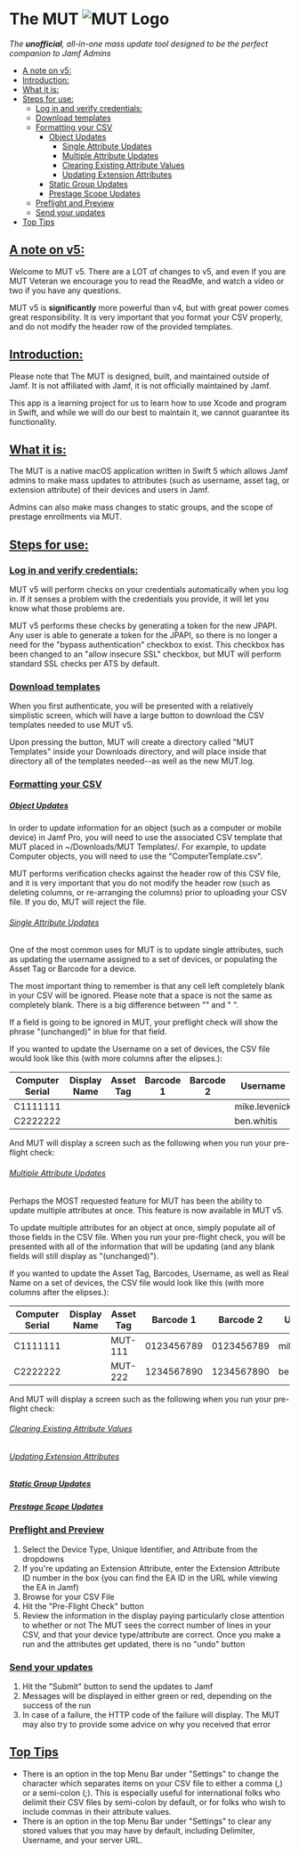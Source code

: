 # The MUT ![MUT Logo](https://i.imgur.com/g6XHGto.png "The MUT Logo") <!-- omit in TOC -->

_The **unofficial**, all-in-one mass update tool designed to be the perfect companion to Jamf Admins_

- [A note on v5:](#a-note-on-v5)
- [Introduction:](#introduction)
- [What it is:](#what-it-is)
- [Steps for use:](#steps-for-use)
  - [Log in and verify credentials:](#log-in-and-verify-credentials)
  - [Download templates](#download-templates)
  - [Formatting your CSV](#formatting-your-csv)
      - [Object Updates](#object-updates)
        - [Single Attribute Updates](#single-attribute-updates)
        - [Multiple Attribute Updates](#multiple-attribute-updates)
        - [Clearing Existing Attribute Values](#clearing-existing-attribute-values)
        - [Updating Extension Attributes](#updating-extension-attributes)
      - [Static Group Updates](#static-group-updates)
      - [Prestage Scope Updates](#prestage-scope-updates)
  - [Preflight and Preview](#preflight-and-preview)
  - [Send your updates](#send-your-updates)
- [Top Tips](#top-tips)

## [A note on v5:](#v5)

Welcome to MUT v5. There are a LOT of changes to v5, and even if you are MUT Veteran we encourage you to read the ReadMe, and watch a video or two if you have any questions.

MUT v5 is **significantly** more powerful than v4, but with great power comes great responsibility. It is very important that you format your CSV properly, and do not modify the header row of the provided templates.

## [Introduction:](#introduction)

Please note that The MUT is designed, built, and maintained outside of Jamf. It is not affiliated with Jamf, it is not officially maintained by Jamf.

This app is a learning project for us to learn how to use Xcode and program in Swift, and while we will do our best to maintain it, we cannot guarantee its functionality.

## [What it is:](#what-it-is)

The MUT is a native macOS application written in Swift 5 which allows Jamf admins to make mass updates to attributes (such as username, asset tag, or extension attribute) of their devices and users in Jamf.

Admins can also make mass changes to static groups, and the scope of prestage enrollments via MUT.

## [Steps for use:](#steps-for-use)

### [Log in and verify credentials:](#log-in)

MUT v5 will perform checks on your credentials automatically when you log in. If it senses a problem with the credentials you provide, it will let you know what those problems are.

MUT v5 performs these checks by generating a token for the new JPAPI. Any user is able to generate a token for the JPAPI, so there is no longer a need for the "bypass authentication" checkbox to exist. This checkbox has been changed to an "allow insecure SSL" checkbox, but MUT will perform standard SSL checks per ATS by default.

### [Download templates](#download-templates)

When you first authenticate, you will be presented with a relatively simplistic screen, which will have a large button to download the CSV templates needed to use MUT v5.

Upon pressing the button, MUT will create a directory called "MUT Templates" inside your Downloads directory, and will place inside that directory all of the templates needed--as well as the new MUT.log.

### [Formatting your CSV](#format-csv)
##### [Object Updates](#objects)
In order to update information for an object (such as a computer or mobile device) in Jamf Pro, you will need to use the associated CSV template that MUT placed in ~/Downloads/MUT Templates/. For example, to update Computer objects, you will need to use the "ComputerTemplate.csv".

MUT performs verification checks against the header row of this CSV file, and it is very important that you do not modify the header row (such as deleting columns, or re-arranging the columns) prior to uploading your CSV file. If you do, MUT will reject the file.
###### [Single Attribute Updates](#single-attribute)
One of the most common uses for MUT is to update single attributes, such as updating the username assigned to a set of devices, or populating the Asset Tag or Barcode for a device. 

The most important thing to remember is that any cell left completely blank in your CSV will be ignored. Please note that a space is not the same as completely blank. There is a big difference between "" and " ". 

If a field is going to be ignored in MUT, your preflight check will show the phrase "(unchanged)" in blue for that field.

If you wanted to update the Username on a set of devices, the CSV file would look like this (with more columns after the elipses.):

| Computer Serial | Display Name | Asset Tag | Barcode 1 | Barcode 2 | Username      | Real Name | ... |
| --------------- | ------------ | --------- | --------- | --------- | ------------- | --------- | --- |
| C1111111        |              |           |           |           | mike.levenick |           |     |
| C2222222        |              |           |           |           | ben.whitis    |           |     |

And MUT will display a screen such as the following when you run your pre-flight check:


###### [Multiple Attribute Updates](#multiple-attributes)
Perhaps the MOST requested feature for MUT has been the ability to update multiple attributes at once. This feature is now available in MUT v5. 

To update multiple attributes for an object at once, simply populate all of those fields in the CSV file. When you run your pre-flight check, you will be presented with all of the information that will be updating (and any blank fields will still display as "(unchanged)").  

If you wanted to update the Asset Tag, Barcodes, Username, as well as Real Name on a set of devices, the CSV file would look like this (with more columns after the elipses.):

| Computer Serial | Display Name | Asset Tag | Barcode 1  | Barcode 2  | Username      | Real Name     | ... |
| --------------- | ------------ | --------- | ---------- | ---------- | ------------- | ------------- | --- |
| C1111111        |              | MUT-111   | 0123456789 | 0123456789 | mike.levenick | Mike Levenick |     |
| C2222222        |              | MUT-222   | 1234567890 | 1234567890 | ben.whitis    | Ben Whitis    |     |

And MUT will display a screen such as the following when you run your pre-flight check:
###### [Clearing Existing Attribute Values](#clearing-attributes)
###### [Updating Extension Attributes](#extension-attributes)
##### [Static Group Updates](#groups)

##### [Prestage Scope Updates](#prestages)

### [Preflight and Preview](#preflight)

1.  Select the Device Type, Unique Identifier, and Attribute from the dropdowns
2.  If you're updating an Extension Attribute, enter the Extension Attribute ID number in the box (you can find the EA ID in the URL while viewing the EA in Jamf)
3.  Browse for your CSV File
4.  Hit the "Pre-Flight Check" button
5.  Review the information in the display paying particularly close attention to whether or not The MUT sees the correct number of lines in your CSV, and that your device type/attribute are correct. Once you make a run and the attributes get updated, there is no "undo" button

### [Send your updates](#send-your-updates)

1.  Hit the "Submit" button to send the updates to Jamf
2.  Messages will be displayed in either green or red, depending on the success of the run
3.  In case of a failure, the HTTP code of the failure will display. The MUT may also try to provide some advice on why you received that error

## [Top Tips](#top-tips)

*   There is an option in the top Menu Bar under "Settings" to change the character which separates items on your CSV file to either a comma (,) or a semi-colon (;). This is especially useful for international folks who delimit their CSV files by semi-colon by default, or for folks who wish to include commas in their attribute values.
*   There is an option in the top Menu Bar under "Settings" to clear any stored values that you may have by default, including Delimiter, Username, and your server URL.